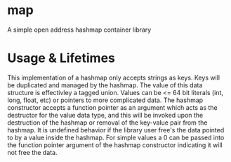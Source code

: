 # map
A simple open address hashmap container library

# Usage & Lifetimes
This implementation of a hashmap only accepts strings as keys.  Keys will be duplicated and managed by the hashmap.  The value of this data structure is effectivley a tagged union.  Values can be <= 64 bit literals (int, long, float, etc) or pointers to more complicated data.  The hashmap constructor accepts a function pointer as an argument which acts as the destructor for the value data type, and this will be invoked upon the destruction of the hashmap or removal of the key-value pair from the hashmap.  It is undefined behavior if the library user free's the data pointed to by a value inside the hashmap.  For simple values a 0 can be passed into the function pointer argument of the hashmap constructor indicating it will not free the data.
